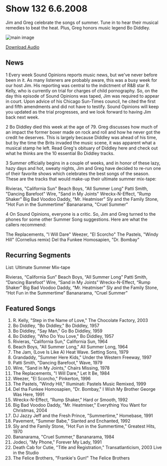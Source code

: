 # Show 132 6.6.2008
Jim and Greg celebrate the songs of summer. Tune in to hear their musical remedies to beat the heat. Plus, Greg honors music legend Bo Diddley.

![main image]()

[Download Audio](http://audio.soundopinions.org/streams/2008/06/so_20080606.m3u)

## News
1 Every week Sound Opinions reports music news, but we've never before been in it. As many listeners are probably aware, this was a busy week for our host Jim. His reporting was central to the indictment of R&B star R. Kelly, who is currently on trial for charges of child pornography. So, on the day this episode of Sound Opinions was taped, Jim was required to appear in court. Upon advice of his Chicago Sun-Times council, he cited the first and fifth amendments and did not have to testify. Sound Opinions will keep you updated as the trial progresses, and we look forward to having Jim back next week. 

2 Bo Diddley died this week at the age of 79. Greg discusses how much of an impact the former boxer made on rock and roll and how he never got the credit he deserves. This is largely because Diddley was ahead of his time, but by the time the Brits invaded the music scene, it was apparent what a musical stamp he left. Read Greg's obituary of Diddley here and check out what he thinks are the 10 essential Bo Diddley tracks.

3 Summer officially begins in a couple of weeks, and in honor of these lazy, hazy days and hot, sweaty nights, Jim and Greg have decided to re-run one of their favorite shows which celebrates the best songs of the season. These are the tracks that would make-up their ultimate summer mix-tape:

Rivieras, "California Sun"
Beach Boys, "All Summer Long"
Patti Smith, "Dancing Barefoot"
Wire, "Sand in My Joints"
Wreckx-N-Effect, "Rump Shaker"
Big Bad Voodoo Daddy, "Mr. Heatmiser"
Sly and the Family Stone, "Hot Fun in the Summertime"
Bananarama, "Cruel Summer"

4 On Sound Opinions, everyone is a critic. So, Jim and Greg turned to the phones for some other Summer Song suggestions. Here are what the callers recommend:

The Replacements, "I Will Dare"
Weezer, "El Scorcho"
The Pastels, "Windy Hill" (Cornelius remix)
Del tha Funkee Homosapien, "Dr. Bombay"

## Recurring Segments
List: Ultimate Summer Mix-tape

Rivieras, “California Sun”
Beach Boys, “All Summer Long”
Patti Smith, “Dancing Barefoot”
Wire, “Sand in My Joints”
Wreckx-N-Effect, “Rump Shaker”
Big Bad Voodoo Daddy, “Mr. Heatmiser”
Sly and the Family Stone, “Hot Fun in the Summertime”
Bananarama, “Cruel Summer”

## Featured Songs
1. R. Kelly, "Step in the Name of Love," The Chocolate Factory, 2003
2. Bo Diddley, "Bo Diddley," Bo Diddley, 1957
3. Bo Diddley, "Say Man," Go Bo Diddley, 1959
4. Bo Diddley, "Who Do You Love," Bo Diddley, 1957
5. Rivieras, "California Sun," California Sun, 1964
6. Beach Boys, "All Summer Long," All Summer Long, 1964
7. The Jam, (Love Is Like A) Heat Wave. Setting Sons, 1979
8. Grandaddy, "Summer Here Kids," Under the Western Freeway, 1997
9. Patti Smith, "Dancing Barefoot," Wave, 1979
10. Wire, "Sand in My Joints," Chairs Missing, 1978
11. The Replacements, "I Will Dare," Let It Be, 1984
12. Weezer, "El Scorcho," Pinkerton, 1996
13. The Pastels, "Windy Hill," Illuminati: Pastels Music Remixed, 1999
14. Del tha Funkee Homosapien, "Dr. Bombay," I Wish My Brother George Was Here, 1991
15. Wreckx-N-Effect, "Rump Shaker," Hard or Smooth, 1992
16. Big Bad Voodoo Daddy, "Mr. Heatmiser," Everything You Want for Christmas, 2004
17. DJ Jazzy Jeff and the Fresh Prince, "Summertime," Homebase, 1991
18. Pavement, "Summer Babe," Slanted and Enchanted, 1992
19. Sly and the Family Stone, "Hot Fun in the Summertime," Greatest Hits, 1970
20. Bananarama, "Cruel Summer," Bananarama, 1984
21. Jodeci, "My Phone," Forever My Lady, 1991
22. Death Cab for Cutie, "Title and Registration," Transatlanticism, 2003 Live in the Studio
23. The Felice Brothers, "Frankie's Gun!" The Felice Brothers
